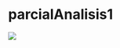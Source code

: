 # parcialAnalisis1
![](https://www.google.com/url?sa=i&url=https%3A%2F%2Fwww.conmebol.com%2Fnoticias%2Fmessi-siempre-estuvo-ahi-el-legado-imborrable-del-genio-del-futbol%2F&psig=AOvVaw1Aax2oa7qGBqeZw-cyZRUB&ust=1714081619285000&source=images&cd=vfe&opi=89978449&ved=0CBIQjRxqFwoTCMi_jePp24UDFQAAAAAdAAAAABAE)